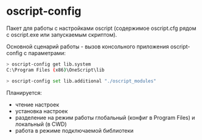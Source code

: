 # oscript-config

Пакет для работы с настройками oscript (содержимое oscript.cfg рядом с oscript.exe или запускаемым скриптом).

Основной сценарий работы - вызов консольного приложения oscript-config с параметрами:
```sh
> oscript-config get lib.system
C:\Program Files (x86)\OneScript\lib

> oscript-config set lib.additional "./oscript_modules"
```

Планируется:
* чтение настроек
* установка настроек
* разделение на режим работы глобальный (конфиг в Program Files) и локальный (в CWD)
* работа в режиме подключаемой библиотеки
